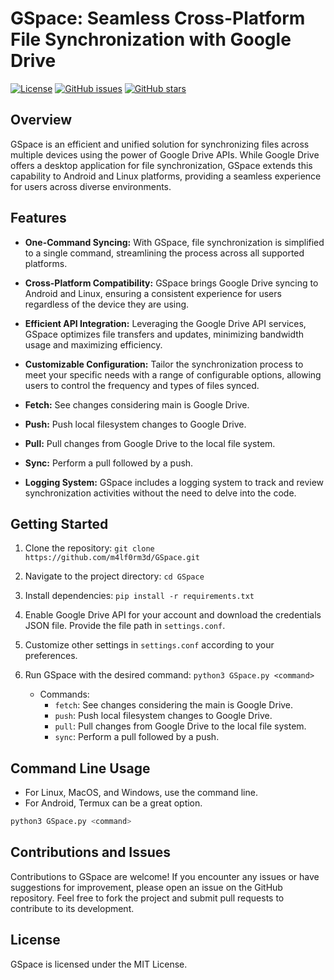 
# GSpace: Seamless Cross-Platform File Synchronization with Google Drive

[![License](https://img.shields.io/badge/license-MIT-blue.svg)](https://opensource.org/licenses/MIT)
[![GitHub issues](https://img.shields.io/github/issues/m4lf0rm3d/GSpace)](https://github.com/m4lf0rm3d/GSpace/issues)
[![GitHub stars](https://img.shields.io/github/stars/m4lf0rm3d/GSpace)](https://github.com/m4lf0rm3d/GSpace/stargazers)

## Overview

GSpace is an efficient and unified solution for synchronizing files across multiple devices using the power of Google Drive APIs. While Google Drive offers a desktop application for file synchronization, GSpace extends this capability to Android and Linux platforms, providing a seamless experience for users across diverse environments.

## Features

- **One-Command Syncing:** With GSpace, file synchronization is simplified to a single command, streamlining the process across all supported platforms.
  
- **Cross-Platform Compatibility:** GSpace brings Google Drive syncing to Android and Linux, ensuring a consistent experience for users regardless of the device they are using.

- **Efficient API Integration:** Leveraging the Google Drive API services, GSpace optimizes file transfers and updates, minimizing bandwidth usage and maximizing efficiency.

- **Customizable Configuration:** Tailor the synchronization process to meet your specific needs with a range of configurable options, allowing users to control the frequency and types of files synced.

- **Fetch:** See changes considering main is Google Drive.
  
- **Push:** Push local filesystem changes to Google Drive.

- **Pull:** Pull changes from Google Drive to the local file system.

- **Sync:** Perform a pull followed by a push.

- **Logging System:** GSpace includes a logging system to track and review synchronization activities without the need to delve into the code.

## Getting Started

1. Clone the repository: `git clone https://github.com/m4lf0rm3d/GSpace.git`
2. Navigate to the project directory: `cd GSpace`
3. Install dependencies: `pip install -r requirements.txt`
4. Enable Google Drive API for your account and download the credentials JSON file. Provide the file path in `settings.conf`.
5. Customize other settings in `settings.conf` according to your preferences.
6. Run GSpace with the desired command: `python3 GSpace.py <command>`

   - Commands:
     - `fetch`: See changes considering the main is Google Drive.
     - `push`: Push local filesystem changes to Google Drive.
     - `pull`: Pull changes from Google Drive to the local file system.
     - `sync`: Perform a pull followed by a push.


## Command Line Usage
- For Linux, MacOS, and Windows, use the command line.
- For Android, Termux can be a great option.
```bash
python3 GSpace.py <command> 
```

## Contributions and Issues

Contributions to GSpace are welcome! If you encounter any issues or have suggestions for improvement, please open an issue on the GitHub repository. Feel free to fork the project and submit pull requests to contribute to its development.

## License

GSpace is licensed under the MIT License.